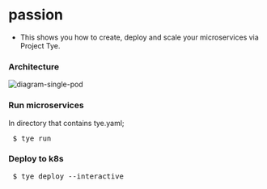 # passion

- This shows you how to create, deploy and scale your microservices via Project Tye.

### Architecture

![diagram-single-pod](https://raw.githubusercontent.com/oktydag/k8s-microservices-deploy/master/contents/infrastructure.png)


### Run microservices

In directory that contains tye.yaml;

<pre> $ tye run
</pre>

### Deploy to k8s
<pre> $ tye deploy --interactive
</pre>